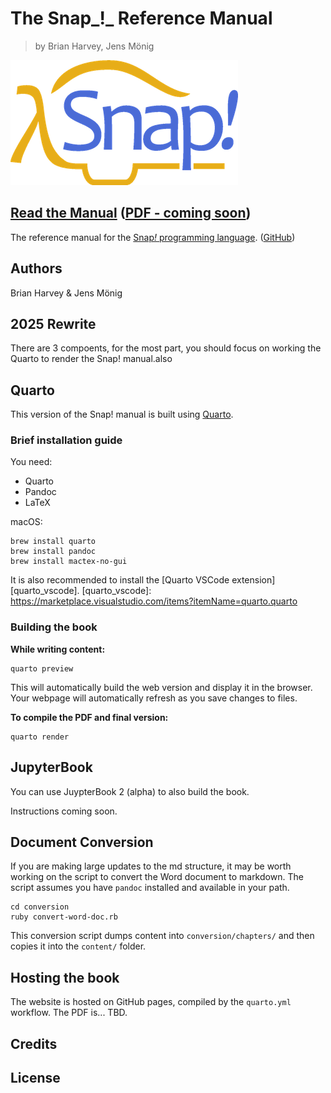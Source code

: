 # The Snap_!_ Reference Manual
> by Brian Harvey, Jens Mönig

![Snap! Logo](./images/snap-logo.png)

## [Read the Manual][webiste] ([PDF - coming soon][pdf])

[webiste]: https://snap-cloud.github.io/snap-manual/
[pdf]: https://snap-cloud.github.io/snap-manual/snap-manual.pdf

The reference manual for the [Snap<em>!</em> programming language][sbe]. ([GitHub][snap_gh])

[sbe]: https://snap.berkeley.edu
[snap_gh]: https://github.com/jmoenig/snap/

## Authors
Brian Harvey & Jens Mönig

## 2025 Rewrite

There are 3 compoents, for the most part, you should focus on working the Quarto to render the Snap! manual.also

## Quarto
This version of the Snap! manual is built using [Quarto][quarto].

[quarto]: https://quarto.org/docs/

### Brief installation guide

You need:
* Quarto
* Pandoc
* LaTeX

macOS:
```shell
brew install quarto
brew install pandoc
brew install mactex-no-gui
```

It is also recommended to install the [Quarto VSCode extension][quarto_vscode].
[quarto_vscode]: https://marketplace.visualstudio.com/items?itemName=quarto.quarto

### Building the book

**While writing content:**

```shell
quarto preview
```

This will automatically build the web version and display it in the browser.
Your webpage will automatically refresh as you save changes to files.

**To compile the PDF and final version:**

```shell
quarto render
```

## JupyterBook

You can use JuypterBook 2 (alpha) to also build the book.

Instructions coming soon.

## Document Conversion
If you are making large updates to the md structure, it may be worth working on the script to convert the Word document to markdown.
The script assumes you have `pandoc` installed and available in your path.

```
cd conversion
ruby convert-word-doc.rb
```
This conversion script dumps content into `conversion/chapters/` and then copies it into the `content/` folder.

## Hosting the book

The website is hosted on GitHub pages, compiled by the `quarto.yml` workflow.
The PDF is... TBD.

## Credits

## License
